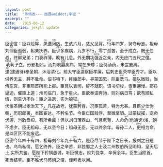 ```yaml
---
layout: post
title:  "陈情表--- 西晋&middot;李密 "
excerpt: "" 
date:   2015-08-12
categories: jekyll update
--- 
```


臣密言：臣以险<ruby>衅<rt>xìn</rt></ruby>，<ruby>夙<rt>sù</rt></ruby>遭<ruby>闵<rt>mǐn</rt></ruby>凶。生孩六月，慈父见背。<ruby>行<rt>xíng</rt></ruby>年四岁，舅夺母志。祖母刘<ruby>悯<rt>mǐn</rt></ruby>臣孤弱，躬亲抚养。臣<ruby>少<rt>shào</rt></ruby>多疾病，九岁不行，零丁孤苦，至于成立。既无伯叔，终<ruby>鲜<rt>xiǎn</rt></ruby>兄弟；门衰<ruby>祚<rt>zuò</rt></ruby>薄，晚有儿息。外无<ruby>期<rt>jī</rt></ruby>功<ruby>强<rt>qiǎng</rt></ruby>近之亲，内无应门五尺之<ruby>僮<rt>tóng</rt></ruby>。<ruby>茕<rt>qióng</rt></ruby>茕<ruby>孑<rt>jié</rt></ruby>立，形影相吊。而刘夙<ruby>婴<rt>yīng</rt></ruby>疾病，常在床<ruby>蓐<rt>rù</rt></ruby>；臣侍汤药，未尝废离。  
<ruby>逮<rt>dài</rt></ruby>(逮通待)奉圣朝，沐浴清化。前太守臣<ruby>逵<rt>kuí</rt></ruby>察臣孝廉，后刺史臣荣举臣秀才。臣以供养无主，辞不赴命。诏书特下，拜臣郎中，寻蒙国恩，除臣<ruby>洗<rt>xiǎn</rt></ruby>马。<ruby>猥<rt>wěi</rt></ruby>以微贱，当侍东宫，非臣陨首所能上报。臣具以表闻，辞不就职。诏书切峻，责臣<ruby>逋<rt>bū</rt></ruby>慢。郡县逼迫，催臣上道；州司临门，急于星火。臣欲奉诏奔驰，则刘病日<ruby>笃<rt>dǔ</rt></ruby>；欲苟顺私情，则告诉不许：臣之进退，实为狼狈。  
伏惟圣朝以孝治天下，凡在故老，犹蒙<ruby>矜<rt>jīn</rt></ruby>育，况臣孤苦，特为尤甚。且臣少仕伪朝，历职郎署，本图<ruby>宦<rt>huàn</rt></ruby>达，不矜名节。今臣亡国贱俘，至微至陋。过蒙拔<ruby>擢<rt>zhuó</rt></ruby>，宠命优<ruby>渥<rt>wò</rt></ruby>，岂敢盘<ruby>桓<rt>huán</rt></ruby>，有所希<ruby>冀<rt>jì</rt></ruby>！但以刘日薄西山，气息奄奄，人命<ruby>危<rt>guǐ</rt></ruby>(危通诡)浅，朝不虑夕。臣无祖母，无以至今日；祖母无臣，无以终余年。母孙二人，<ruby>更<rt>gēng</rt></ruby>相为命。是以区区不能废远。  
臣密今年四十<ruby>有<rt>yòu</rt></ruby>四，祖母刘今年九十<ruby>有<rt>yòu</rt></ruby>六，是臣尽节于陛下之日长，报刘之日短也。乌鸟私情，愿乞终养。臣之辛苦，非独蜀之人士及二州牧伯所见明知，皇天后土,实所共鉴。愿陛下矜悯愚诚，听臣微志，庶刘侥幸，卒保余年。臣生当陨首，死当结草。臣不<ruby>胜<rt>shēng</rt></ruby>犬马怖惧之情，谨拜表以闻。



  


